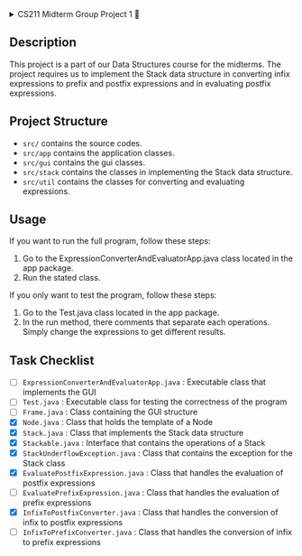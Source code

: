 <details>
  <summary> CS211 Midterm Group Project 1 📘 </summary>
  | Author: Leonhard Leung <br>
  | Course: CS211 <br>
  | Class Code: 9342
</details>

## Description
This project is a part of our Data Structures course for the midterms. The project requires us to implement the Stack data structure in converting infix expressions to prefix and postfix expressions and in evaluating postfix expressions.

## Project Structure
- `src/` contains the source codes.
- `src/app` contains the application classes.
- `src/gui` contains the gui classes.
- `src/stack` contains the classes in implementing the Stack data structure.
- `src/util` contains the classes for converting and evaluating expressions.

## Usage
If you want to run the full program, follow these steps:
1. Go to the ExpressionConverterAndEvaluatorApp.java class located in the app package.
2. Run the stated class.

If you only want to test the program, follow these steps:
1. Go to the Test.java class located in the app package.
2. In the run method, there comments that separate each operations. Simply change the expressions to get different results.

## Task Checklist
- [ ] `ExpressionConverterAndEvaluatorApp.java` : Executable class that implements the GUI
- [ ] `Test.java` : Executable class for testing the correctness of the program
- [ ] `Frame.java` : Class containing the GUI structure
- [x] `Node.java` : Class that holds the template of a Node
- [x] `Stack.java` : Class that implements the Stack data structure
- [x] `Stackable.java` : Interface that contains the operations of a Stack
- [x] `StackUnderflowException.java` : Class that contains the exception for the Stack class
- [x] `EvaluatePostfixExpression.java` : Class that handles the evaluation of postfix expressions
- [ ] `EvaluatePrefixExpression.java` : Class that handles the evaluation of prefix expressions
- [x] `InfixToPostfixConverter.java` : Class that handles the conversion of infix to postfix expressions
- [ ] `InfixToPrefixConverter.java` : Class that handles the conversion of infix to prefix expressions
